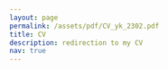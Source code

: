 ```yaml
---
layout: page
permalink: /assets/pdf/CV_yk_2302.pdf
title: CV
description: redirection to my CV
nav: true
---
```

